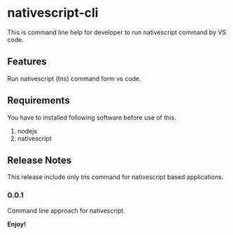 # nativescript-cli

This is command line help for developer to run nativescript command by VS code.

## Features

Run nativescript (tns) command form vs code.

## Requirements

You have to installed following software before use of this.
1. nodejs
2. nativescript


## Release Notes

This release include only tns command for nativescript based applications.

### 0.0.1

Command line approach for nativescript.

**Enjoy!**